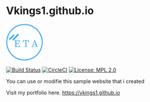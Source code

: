 <h1>Vkings1.github.io</h1>

<img src="img/myLogo/new-logo.png" width="100" height="100" >


[![Build Status](https://travis-ci.org/vkings1/vkings1.github.io.svg?branch=master)](https://travis-ci.org/vkings1/vkings1.github.io) [![CircleCI](https://circleci.com/gh/vkings1/vkings1.github.io.svg?style=svg)](https://circleci.com/gh/vkings1/vkings1.github.io) [![License: MPL 2.0](https://img.shields.io/badge/License-MPL%202.0-brightgreen.svg)](https://opensource.org/licenses/MPL-2.0) 

<p>You can use or modifie this sample website that i created</p>

Visit my portfolio here. https://vkings1.github.io

